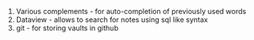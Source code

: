1. Various complements - for auto-completion of previously used words
2. Dataview - allows to search for notes using sql like syntax
3. git - for storing vaults in github
